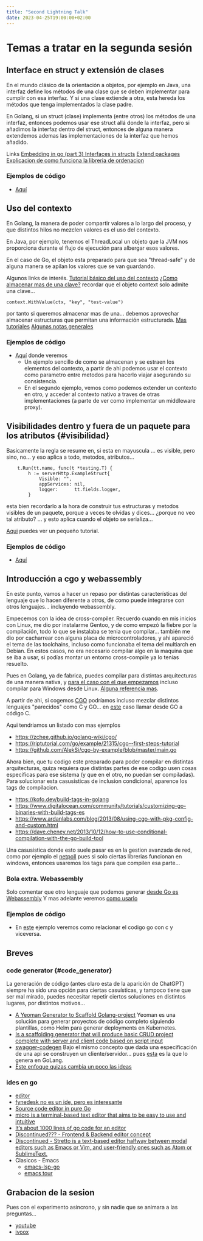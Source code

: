 ```yaml
---
title: "Second Lightning Talk"
date: 2023-04-25T19:00:00+02:00
---
```


# Temas a tratar en la segunda sesión

## Interface en struct y extensión de clases
En el mundo clásico de la orientación a objetos, por ejemplo en Java, una interfaz define los métodos de una clase que se deben implementar para cumplir con esa interfaz. Y si una clase extiende a otra, esta hereda los métodos que tenga implementados la clase padre.

En Golang, si un struct (clase) implementa (entre otros) los métodos de una interfaz, entonces podemos usar ese struct allá donde la interfaz, pero si añadimos la interfaz dentro del struct, entonces de alguna manera extendemos ademas las implementaciones de la interfaz que hemos añadido.

Links
[Embedding in go (part 3) Interfaces in structs](https://eli.thegreenplace.net/2020/embedding-in-go-part-3-interfaces-in-structs/)
[Extend packages](https://www.talkgolang.com/2021/05/08/extend-packages/)
[Explicacion de como funciona la libreria de ordenacion](https://yourbasic.org/golang/how-to-sort-in-go/)

### Ejemplos de código 
- [Aquí](https://github.com/equilibristofgo/sandbox/tree/main/07_embedding_interface/README.md)

## Uso del contexto
En Golang, la manera de poder compartir valores a lo largo del proceso, y que distintos hilos no mezclen valores es el uso del contexto.

En Java, por ejemplo, tenemos el ThreadLocal un objeto que la JVM nos proporciona durante el flujo de ejecución para albergar esos valores.

En el caso de Go, el objeto esta preparado para que sea "thread-safe" y de alguna manera se apilan los valores que se van guardando.

Algunos links de interés.
[Tutorial básico del uso del contexto](https://www.digitalocean.com/community/tutorials/how-to-use-contexts-in-go)
[¿Como almacenar mas de una clave?](https://stackoverflow.com/questions/40379960/context-withvalue-how-to-add-several-key-value-pairs) recordar que el objeto context solo admite una clave...
```
context.WithValue(ctx, "key", "test-value")
```
por tanto si queremos almacenar mas de una... debemos aprovechar almacenar estructuras que permitan una información estructurada.
[Mas tutoriales](https://dev.to/gopher/getting-started-with-go-context-l7g)
[Algunas notas generales](https://www.calhoun.io/pitfalls-of-context-values-and-how-to-avoid-or-mitigate-them/)

### Ejemplos de código 
- [Aquí](https://github.com/equilibristofgo/sandbox/tree/main/06_context/README.md) donde veremos
    - Un ejemplo sencillo de como se almacenan y se estraen los elementos del contexto, a partir de ahi podemos usar el contexto como parametro entre metodos para hacerlo viajar asegurando su consistencia.
    - En el segundo ejemplo, vemos como podemos extender un contexto en otro, y acceder al contexto nativo a traves de otras implementaciones (a parte de ver como implementar un middleware proxy).

## Visibilidades dentro y fuera de un paquete para los atributos {#visibilidad}
Basicamente la regla se resume en, si esta en mayuscula ... es visible, pero sino, no... y eso aplica a todo, metodos, atributos...

```
    t.Run(tt.name, func(t *testing.T) {
        h := serverHttp.ExampleStruct{
            Visible: "",
            appServices: nil,
            logger:      tt.fields.logger,
        }
```
esta bien recordarlo a la hora de construir tus estructuras y metodos visibles de un paquete, porque a veces te olvidas y dices... ¿porque no veo tal atributo? ... y esto aplica cuando el objeto se serializa...

[Aqui](https://www.digitalocean.com/community/tutorials/understanding-package-visibility-in-go) puedes ver un pequeño tutorial.

### Ejemplos de código 
- [Aquí]()


## Introducción a cgo y webassembly
En este punto, vamos a hacer un repaso por distintas características del lenguaje que lo hacen diferente a otros, de como puede integrarse con otros lenguajes... incluyendo webassembly.

Empecemos con la idea de cross-compiler. Recuerdo cuando en mis inicios con Linux, me dio por instalarme Gentoo, y de como empezó la fiebre por la compilación, todo lo que se instalaba se tenia que compilar... también me dio por cacharrear con alguna placa de microcontroladores, y ahi apareció el tema de las toolchains, incluso como funcionaba el tema del multiarch en Debian. En estos casos, no era necesario compilar algo en la maquina que se iba a usar, si podías montar un entorno cross-compile ya lo tenias resuelto.

Pues en Golang, ya de fabrica, puedes compilar para distintas arquitecturas de una manera nativa, y [para el caso con el que empezamos](https://dh1tw.de/2019/12/cross-compiling-golang-cgo-projects/) incluso compilar para Windows desde Linux. [Alguna referencia mas](https://freshman.tech/snippets/go/cross-compile-go-programs/).

A partir de ahi, si cogemos [CGO](https://go.dev/blog/cgo) podríamos incluso mezclar distintos lenguajes "parecidos" como C y GO... en [este](https://blog.marlin.org/cgo-referencing-c-library-in-go) caso llamar desde GO a código C.

Aqui tendriamos un listado con mas ejemplos
- https://zchee.github.io/golang-wiki/cgo/
- https://riptutorial.com/go/example/21315/cgo--first-steps-tutorial
- https://github.com/AlekSi/cgo-by-example/blob/master/main.go

Ahora bien, que tu codigo este preparado para poder compilar en distintas arquitecturas, quiza requiera que distintas partes de ese codigo usen cosas especificas para ese sistema (y que en el otro, no puedan ser compiladas). Para solucionar esta casusisticas de inclusion condicional, aparence los tags de compilacion.
- https://kofo.dev/build-tags-in-golang
- https://www.digitalocean.com/community/tutorials/customizing-go-binaries-with-build-tags-es
- https://www.ardanlabs.com/blog/2013/08/using-cgo-with-pkg-config-and-custom.html
- https://dave.cheney.net/2013/10/12/how-to-use-conditional-compilation-with-the-go-build-tool

Una casusistica donde esto suele pasar es en la gestion avanzada de red, como por ejemplo el [netpoll](https://www.sobyte.net/post/2021-09/golang-netpoll/) pues si solo ciertas librerias funcionan en windows, entonces usaremos los tags para que compilen esa parte...

### Bola extra. Webassembly
Solo comentar que otro lenguaje que podemos generar [desde Go es Webassembly](https://github.com/golang/go/wiki/WebAssembly#getting-started) Y mas adelante veremos [como usarlo](https://egghead.io/lessons/go-configure-go-build-constraints-in-vs-code-to-work-with-webassembly)

### Ejemplos de código 
- En [este](https://github.com/equilibristofgo/sandbox/tree/main/09_cgo/README.md) ejemplo veremos como 
relacionar el codigo go con c y viceversa.

## Breves

### code generator {#code_generator}
La generación de código (antes claro esta de la aparición de ChatGPT) siempre ha sido una opción para ciertas casuísticas, y tampoco tiene que ser mal mirado, puedes necesitar repetir ciertos soluciones en distintos lugares, por distintos motivos...

- [A Yeoman Generator to Scaffold Golang-project](https://morioh.com/p/90906ca5c28e) Yeoman es una solución para generar proyectos de código completo siguiendo plantillas, como Helm para generar deployments en Kubernetes.
- [Is a scaffolding generator that will produce basic CRUD project complete with server and client code based on script input](https://github.com/mirzaakhena/zapp)
- [swagger-codegen](https://github.com/swagger-api/swagger-codegen) Bajo el mismo concepto que dada una especificación de una api se construyen un cliente/servidor... pues [esta](https://goswagger.io/generate/client.html) es la que lo genera en GoLang.
- [Este enfoque quizas cambia un poco las ideas](https://github.com/awalterschulze/goderive)

### ides en go
- [editor](https://github.com/jmigpin/editor)
- [fynedesk no es un ide, pero es interesante](https://github.com/fyne-io/fynedesk)
- [Source code editor in pure Go](https://github.com/jmigpin/editor)
- [micro is a terminal-based text editor that aims to be easy to use and intuitive](https://github.com/zyedidia/micro)
- [It’s about 1000 lines of go code for an editor](https://github.com/bediger4000/kilo-in-go/blob/master/kilo.go)
- [Discontinued??? - Frontend & Backend editor concept](https://github.com/limetext/lime)
- [Discontinued - Stretto is a text-based editor halfway between modal editors such as Emacs or Vim, and user-friendly ones such as Atom or SublimeText.](https://github.com/stretto-editor/stretto)
- Clasicos - Emacs
    - [emacs-lsp-go](https://geeksocket.in/posts/emacs-lsp-go/)
    - [emacs tour](https://dr-knz.net/a-tour-of-emacs-as-go-editor.html)

## Grabacion de la sesion
Pues con el experimento asincrono, y sin nadie que se animara a las preguntas...
- [youtube](https://youtu.be/oiZLKqO72P0)
- [ivoox](https://go.ivoox.com/rf/108219339)
